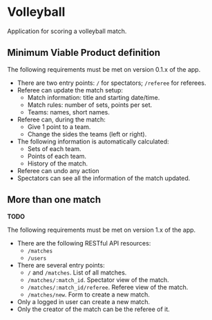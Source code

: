# Volleyball

Application for scoring a volleyball match.

## Minimum Viable Product definition

The following requirements must be met on version 0.1.x of the app.

- There are two entry points: `/` for spectators; `/referee` for referees.
- Referee can update the match setup:
  - Match information: title and starting date/time.
  - Match rules: number of sets, points per set.
  - Teams: names, short names.
- Referee can, during the match:
  - Give 1 point to a team.
  - Change the sides the teams (left or right).
- The following information is automatically calculated:
  - Sets of each team.
  - Points of each team.
  - History of the match.
- Referee can undo any action
- Spectators can see all the information of the match updated.

## More than one match

**TODO**

The following requirements must be met on version 1.x of the app.

- There are the following RESTful API resources:
  - `/matches`
  - `/users`
- There are several entry points:
  - `/` and `/matches`.  List of all matches.
  - `/matches/:match_id`. Spectator view of the match.
  - `/matches/:match_id/referee`. Referee view of the match.
  - `/matches/new`. Form to create a new match.
- Only a logged in user can create a new match.
- Only the creator of the match can be the referee of it.

